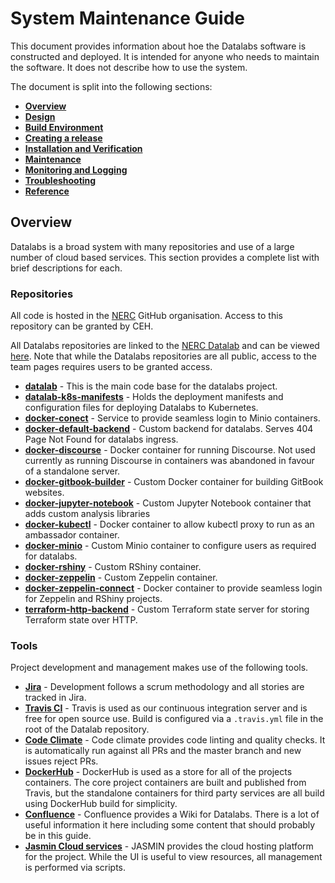 # System Maintenance Guide

This document provides information about hoe the Datalabs software is constructed and
deployed. It is intended for anyone who needs to maintain the software. It does not
describe how to use the system.

The document is split into the following sections:

* **[Overview](#overview)**
* **[Design](./02-smg-design.md)**
* **[Build Environment](./03-smg-build-environment.md)**
* **[Creating a release](./04-smg-creating-a-release.md)**
* **[Installation and Verification](./05-smg-installation-and-verification.md)**
* **[Maintenance](./06-smg-maintenance.md)**
* **[Monitoring and Logging](./07-smg-monitoring-logging.md)**
* **[Troubleshooting](./08-smg-troubleshooting-guide.md)**
* **[Reference](./09-smg-reference.md)**

## Overview

Datalabs is a broad system with many repositories and use of a large number of cloud
based services. This section provides a complete list with brief descriptions for each.

### Repositories

All code is hosted in the [NERC](https://github.com/NERC-CEH) GitHub organisation.
Access to this repository can be granted by CEH.

All Datalabs repositories are linked to the
[NERC Datalab](https://github.com/orgs/NERC-CEH/teams/nerc-data-lab) and can be viewed
[here](https://github.com/orgs/NERC-CEH/teams/nerc-data-lab/repositories). Note that
while the Datalabs repositories are all public, access to the team pages requires users
to be granted access.

* **[datalab](https://github.com/NERC-CEH/datalab)** - This is the main code base for the datalabs project.
* **[datalab-k8s-manifests](https://github.com/NERC-CEH/datalab-k8s-manifests)** - Holds the deployment manifests and configuration files for deploying Datalabs to Kubernetes.
* **[docker-conect](https://github.com/NERC-CEH/docker-connect)** - Service to provide seamless login to Minio containers.
* **[docker-default-backend](https://github.com/NERC-CEH/docker-default-backend)** - Custom backend for datalabs. Serves 404 Page Not Found for datalabs ingress.
* **[docker-discourse](https://github.com/NERC-CEH/docker-discourse)** - Docker container for running Discourse. Not used currently as running Discourse in containers was abandoned in favour of a standalone server.
* **[docker-gitbook-builder](https://github.com/NERC-CEH/docker-gitbook-builder)** - Custom Docker container for building GitBook websites.
* **[docker-jupyter-notebook](https://github.com/NERC-CEH/docker-jupyter-notebook)** - Custom Jupyter Notebook container that adds custom analysis libraries
* **[docker-kubectl](https://github.com/NERC-CEH/docker-kubectl)** - Docker container to allow kubectl proxy to run as an ambassador container.
* **[docker-minio](https://github.com/NERC-CEH/docker-minio)** - Custom Minio container to configure users as required for datalabs.
* **[docker-rshiny](https://github.com/NERC-CEH/docker-rshiny)** - Custom RShiny container.
* **[docker-zeppelin](https://github.com/NERC-CEH/docker-zeppelin)** - Custom Zeppelin container.
* **[docker-zeppelin-connect](https://github.com/NERC-CEH/docker-zeppelin-connect)** - Docker container to provide seamless login for Zeppelin and RShiny projects.
* **[terraform-http-backend](https://github.com/NERC-CEH/terraform-http-backend)** - Custom Terraform state server for storing Terraform state over HTTP.

### Tools

Project development and management makes use of the following tools.

* **[Jira](https://jira.ceh.ac.uk/secure/RapidBoard.jspa?projectKey=NERCDL&rapidView=236&view=planning.nodetail)** - Development follows a scrum methodology and all stories are tracked in Jira.
* **[Travis CI](https://travis-ci.org/NERC-CEH/datalab)** - Travis is used as our continuous integration server and is free for open source use. Build is configured via a `.travis.yml` file in the root of the Datalab repository.
* **[Code Climate](https://codeclimate.com/github/NERC-CEH/datalab)** - Code climate provides code linting and quality checks. It is automatically run against all PRs and the master branch and new issues reject PRs.
* **[DockerHub](https://hub.docker.com/u/nerc/)** - DockerHub is used as a store for all of the projects containers. The core project containers are built and published from Travis, but the standalone containers for third party services are all build using DockerHub build for simplicity.
* **[Confluence](https://wiki.ceh.ac.uk/pages/viewpage.action?spaceKey=nercdl&title=NERC+Data+Labs)** - Confluence provides a Wiki for Datalabs. There is a lot of useful information it here including some content that should probably be in this guide.
* **[Jasmin Cloud services](https://cloud.jasmin.ac.uk)** - JASMIN provides the cloud hosting platform for the project. While the UI is useful to view resources, all management is performed via scripts.
